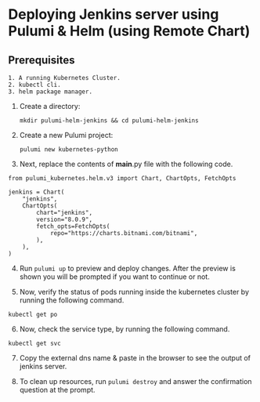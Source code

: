 # Deploying Jenkins server using Pulumi & Helm (using Remote Chart) 

## Prerequisites
```
1. A running Kubernetes Cluster.
2. kubectl cli.
3. helm package manager.

```

1. Create a directory:

    ```
    mkdir pulumi-helm-jenkins && cd pulumi-helm-jenkins
    ```

2. Create a new Pulumi project:

    ```
    pulumi new kubernetes-python
    
    ```
3. Next, replace the contents of __main__.py file with the following code.
```
from pulumi_kubernetes.helm.v3 import Chart, ChartOpts, FetchOpts

jenkins = Chart(
    "jenkins",
    ChartOpts(
        chart="jenkins",
        version="8.0.9",
        fetch_opts=FetchOpts(
            repo="https://charts.bitnami.com/bitnami",
        ),
    ),
)

```

4. Run `pulumi up` to preview and deploy changes.  After the preview is shown you will be
    prompted if you want to continue or not.



5. Now, verify the status of pods running inside the kubernetes cluster by running the following command.
```
kubectl get po

```
6. Now, check the service type, by running the following command.
```
kubectl get svc

```
7. Copy the external dns name & paste in the browser to see the output of jenkins server.

8. To clean up resources, run `pulumi destroy` and answer the confirmation question at the prompt.
